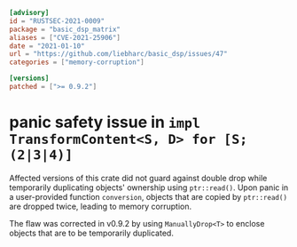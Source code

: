 ```toml
[advisory]
id = "RUSTSEC-2021-0009"
package = "basic_dsp_matrix"
aliases = ["CVE-2021-25906"]
date = "2021-01-10"
url = "https://github.com/liebharc/basic_dsp/issues/47"
categories = ["memory-corruption"]

[versions]
patched = [">= 0.9.2"]
```

# panic safety issue in `impl TransformContent<S, D> for [S; (2|3|4)]`

Affected versions of this crate did not guard against double drop while temporarily duplicating objects' ownership using `ptr::read()`. Upon panic in a user-provided function `conversion`, objects that are copied by `ptr::read()` are dropped twice, leading to memory corruption.

The flaw was corrected in v0.9.2 by using `ManuallyDrop<T>` to enclose objects that are to be temporarily duplicated.
